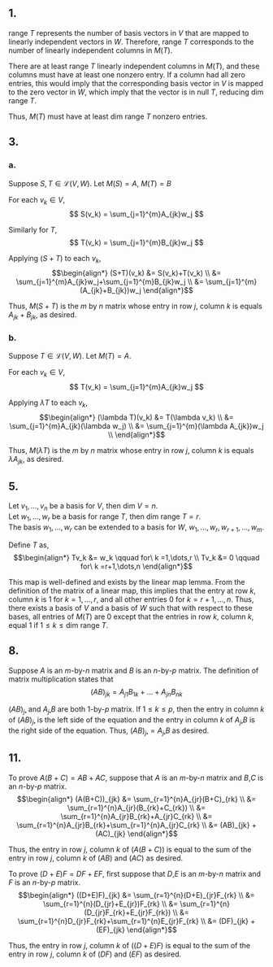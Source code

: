 ## 1.
$\text{range }T$ represents the number of basis vectors in $V$ that are mapped to linearly independent vectors in $W$. Therefore, $\text{range }T$ corresponds to the number of linearly independent columns in $M(T)$.

There are at least $\text{range }T$ linearly independent columns in $M(T)$, and these columns must have at least one nonzero entry. If a column had all zero entries, this would imply that the corresponding basis vector in $V$ is mapped to the zero vector in $W$, which imply that the vector is in $\text{null }T$, reducing $\text{dim range }T$.

Thus, $M(T)$ must have at least $\text{dim range }T$ nonzero entries.

## 3.
### a.
Suppose $S,T \in \mathcal{L}(V, W)$. 
Let $M(S) = A$, $M(T) = B$

For each $v_k \in V$,
$$
S(v_k) = \sum_{j=1}^{m}A_{jk}w_j
$$

Similarly for $T$,
$$
T(v_k) = \sum_{j=1}^{m}B_{jk}w_j
$$

Applying $(S+T)$ to each $v_k$,
$$\begin{align*}
(S+T)(v_k) &= S(v_k)+T(v_k) \\
&= \sum_{j=1}^{m}A_{jk}w_j+\sum_{j=1}^{m}B_{jk}w_j \\
&= \sum_{j=1}^{m}(A_{jk}+B_{jk})w_j
\end{align*}$$

Thus, $M(S+T)$ is the $m$ by $n$ matrix whose entry in row $j$, column $k$ is equals $A_{jk}+B_{jk}$, as desired.

### b.
Suppose $T \in \mathcal{L}(V, W)$. 
Let $M(T) = A$.

For each $v_k \in V$,
$$
T(v_k) = \sum_{j=1}^{m}A_{jk}w_j
$$

Applying $\lambda T$ to each $v_k$,
$$\begin{align*}
(\lambda T)(v_k) &= T(\lambda v_k) \\
&= \sum_{j=1}^{m}A_{jk}(\lambda w_j) \\
&= \sum_{j=1}^{m}(\lambda A_{jk})w_j \\
\end{align*}$$

Thus, $M(\lambda T)$ is the $m$ by $n$ matrix whose entry in row $j$, column $k$ is equals $\lambda A_{jk}$, as desired.


## 5.
Let $v_1,\dots,v_n$ be a basis for $V$, then $\text{dim }V = n$.  
Let $w_1,\dots,w_r$ be a basis for $\text{range }T$, then $\text{dim range }T = r$.  
The basis $w_1,\dots,w_r$ can be extended to a basis for $W$, $w_1,\dots,w_r,w_{r+1},\dots,w_m$.

Define $T$ as,
$$\begin{align*}
Tv_k &= w_k \qquad for\ k =1,\dots,r \\
Tv_k &= 0 \qquad for\ k =r+1,\dots,n
\end{align*}$$


This map is well-defined and exists by the linear map lemma. From the definition of the matrix of a linear map, this implies that the entry at row $k$, column $k$ is $1$ for $k=1,\dots,r$, and all other entries $0$ for $k=r+1,\dots,n$. Thus, there exists a basis of $V$ and a basis of $W$ such that with respect to these bases, all
entries of $M(T)$ are $0$ except that the entries in row $k$, column $k$, equal $1$ if
$1 \leq k \leq \text{dim range } T$.


## 8.
Suppose $A$ is an $m$-by-$n$ matrix and $B$ is an $n$-by-$p$ matrix.
The definition of matrix multiplication states that
$$
(AB)_{jk}=A_{j1}B_{1k}+\dots+A_{jn}B_{nk}
$$

$(AB)_{j\centerdot}$ and $A_{j\centerdot}B$ are both $1$-by-$p$ matrix. If $1 \leq k \leq p$, then the entry in column $k$ of $(AB)_{j\centerdot}$ is the left side of the equation and the entry in column $k$ of $A_{j\centerdot}B$ is the right side of the equation. Thus, $(AB)_{j\centerdot} = A_{j\centerdot}B$ as desired.


## 11.
To prove $A(B+C) = AB + AC$, suppose that $A$ is an $m$-by-$n$ matrix and $B$,$C$ is an $n$-by-$p$ matrix.
$$\begin{align*}
(A(B+C))_{jk} &= \sum_{r=1}^{n}A_{jr}(B+C)_{rk} \\
&= \sum_{r=1}^{n}A_{jr}(B_{rk}+C_{rk}) \\
&= \sum_{r=1}^{n}A_{jr}B_{rk}+A_{jr}C_{rk} \\
&= \sum_{r=1}^{n}A_{jr}B_{rk}+\sum_{r=1}^{n}A_{jr}C_{rk} \\
&= (AB)_{jk} + (AC)_{jk}
\end{align*}$$

Thus, the entry in row $j$, column $k$ of $(A(B+C))$ is equal to the sum of the entry in row $j$, column $k$ of $(AB)$ and $(AC)$ as desired.

To prove $(D+E)F = DF + EF$, first suppose that $D$,$E$ is an $m$-by-$n$ matrix and $F$ is an $n$-by-$p$ matrix.
$$\begin{align*}
((D+E)F)_{jk} &= \sum_{r=1}^{n}(D+E)_{jr}F_{rk} \\
&= \sum_{r=1}^{n}(D_{jr}+E_{jr})F_{rk} \\
&= \sum_{r=1}^{n}(D_{jr}F_{rk}+E_{jr}F_{rk}) \\
&= \sum_{r=1}^{n}D_{jr}F_{rk}+\sum_{r=1}^{n}E_{jr}F_{rk} \\
&= (DF)_{jk} + (EF)_{jk}
\end{align*}$$

Thus, the entry in row $j$, column $k$ of $((D+E)F)$ is equal to the sum of the entry in row $j$, column $k$ of $(DF)$ and $(EF)$ as desired.

